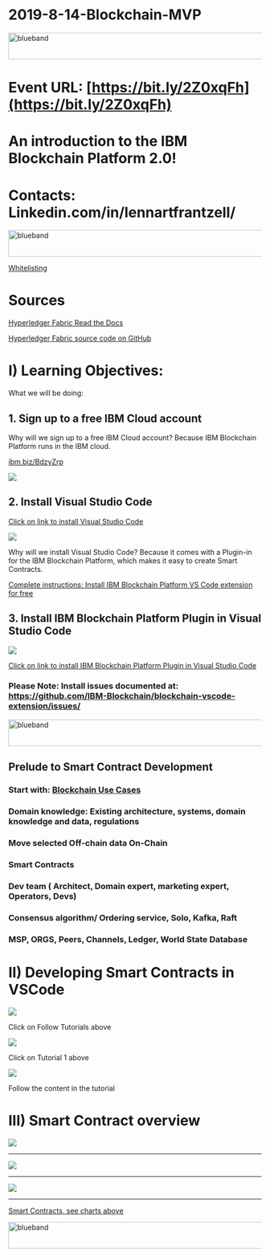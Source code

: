 # 2019-8-14-Blockchain-MVP

<img src="https://farm5.staticflickr.com/4503/37148677233_71edc5a37b_o.png" width="1041" height="53" alt="blueband">

# Event URL: [https://bit.ly/2Z0xqFh](https://bit.ly/2Z0xqFh)

# An introduction to the IBM Blockchain Platform 2.0!

# Contacts: Linkedin.com/in/lennartfrantzell/

<img src="https://farm5.staticflickr.com/4503/37148677233_71edc5a37b_o.png" width="1041" height="53" alt="blueband">

[Whitelisting](https://cloud.ibm.com/registration/whitelist)

# Sources

<a href="https://hyperledger-fabric.readthedocs.io/en/release-1.4/">Hyperledger Fabric Read the Docs</a>

<a href="https://github.com/hyperledger/fabric">Hyperledger Fabric source code on GitHub</a>

# I) Learning Objectives:

What we will be doing:

## 1. Sign up to a free IBM Cloud account
 
 Why will we sign up to a free IBM Cloud account?
 Because IBM Blockchain Platform runs in the IBM cloud.
 
<a href="https://ibm.biz/BdzyZr">ibm.biz/BdzyZrp</a> 
 
<a href="https://ibm.biz/BdzyZr"><img src="img/login.png"></a>
 
## 2. Install Visual Studio Code

[Click on link to install Visual Studio Code](https://code.visualstudio.com)
<p>
<img src="img/vsc.png">

Why will we install Visual Studio Code?
Because it comes with a Plugin-in for the IBM Blockchain Platform, which makes it easy to create Smart Contracts.

[Complete instructions: Install IBM Blockchain Platform VS Code extension for free](http://cloud.ibm.com/docs/services/blockchain?topic=blockchain-develop-vscode#develop-vscode-install)

## 3. Install IBM Blockchain Platform Plugin in Visual Studio Code

<img src="img/marketplace.png">

[Click on link to install IBM Blockchain Platform Plugin in Visual Studio Code](https://marketplace.visualstudio.com/items?itemName=IBMBlockchain.ibm-blockchain-platform) 
 
### Please Note: Install issues documented at: https://github.com/IBM-Blockchain/blockchain-vscode-extension/issues/
 
<img src="https://farm5.staticflickr.com/4503/37148677233_71edc5a37b_o.png" width="1041" height="53" alt="blueband">


## Prelude to Smart Contract Development

### Start with: <a href="https://www.ibm.com/blockchain/use-cases/">Blockchain Use Cases</a>
      
### Domain knowledge: Existing architecture, systems, domain knowledge and data, regulations
  
### Move selected Off-chain data On-Chain
  
### Smart Contracts
   
### Dev team ( Architect, Domain expert, marketing expert, Operators, Devs)
     
### Consensus algorithm/ Ordering service, Solo, Kafka, Raft 
### MSP, ORGS, Peers, Channels, Ledger, World State Database
 
 
 # II) Developing Smart Contracts in VSCode
 
 <img src="img/tutstart.png">
<p>Click on Follow Tutorials above
<p>
 <img src="img/alltuts.png">
 <p><p>Click on Tutorial 1 above
<p>
 <img src="img/tutlocal.png">
 <p>
  Follow the content in the tutorial
  
  
# III) Smart Contract overview 
 
<img src="img/scontr1.png">
 
 ---------------------------
 
<img src="img/scontr2.png">

----------------------------

<img src="img/scontr3.png">

----------------------------

 <a href="https://hyperledger-fabric.readthedocs.io/en/release-1.4/smartcontract/smartcontract.html ">Smart Contracts, see charts above</a>  

<img src="https://farm5.staticflickr.com/4503/37148677233_71edc5a37b_o.png" width="1041" height="53" alt="blueband">
 
